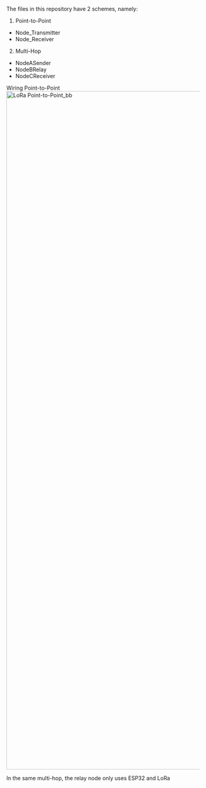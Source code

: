The files in this repository have 2 schemes, namely:

1. Point-to-Point
  - Node_Transmitter
  - Node_Receiver

2. Multi-Hop
  - NodeASender
  - NodeBRelay
  - NodeCReceiver

Wiring Point-to-Point
<img width="1860" height="1767" alt="LoRa Point-to-Point_bb" src="https://github.com/user-attachments/assets/da36a2bd-8bcc-4020-b28b-ea3728cbfcc2" />

In the same multi-hop, the relay node only uses ESP32 and LoRa


